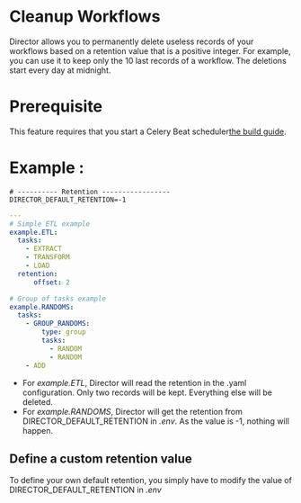 # Cleanup Workflows

Director allows you to permanently delete useless records of your workflows based on a retention value that is a positive integer.
For example, you can use it to keep only the 10 last records of a workflow. 
The deletions start every day at midnight.

# Prerequisite

This feature requires that you start a Celery Beat scheduler[the build guide](./build-workflows.md).

# Example :

```.env
# ---------- Retention -----------------
DIRECTOR_DEFAULT_RETENTION=-1
```

```yaml
---
# Simple ETL example
example.ETL:
  tasks:
    - EXTRACT
    - TRANSFORM
    - LOAD
  retention: 
      offset: 2

# Group of tasks example
example.RANDOMS:
  tasks:
    - GROUP_RANDOMS:
        type: group
        tasks:
          - RANDOM
          - RANDOM
    - ADD

```
- For *example.ETL*, Director will read the retention in the .yaml configuration. Only two records will be kept. Everything else will be deleted.
- For *example.RANDOMS*, Director will get the retention from DIRECTOR_DEFAULT_RETENTION in *.env*. As the value is -1, nothing will happen.

## Define a custom retention value
To define your own default retention, you simply have to modify the value of DIRECTOR_DEFAULT_RETENTION in *.env*

